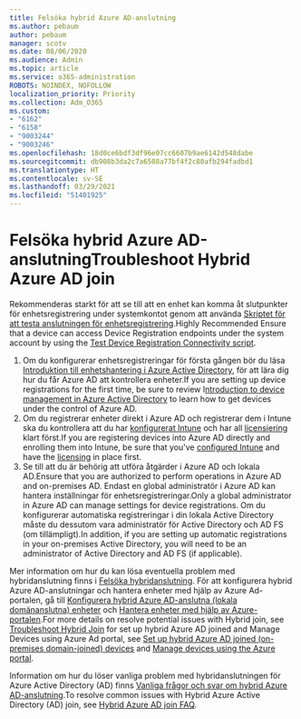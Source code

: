 ```yaml
---
title: Felsöka hybrid Azure AD-anslutning
ms.author: pebaum
author: pebaum
manager: scotv
ms.date: 08/06/2020
ms.audience: Admin
ms.topic: article
ms.service: o365-administration
ROBOTS: NOINDEX, NOFOLLOW
localization_priority: Priority
ms.collection: Adm_O365
ms.custom:
- "6162"
- "6158"
- "9003244"
- "9003246"
ms.openlocfilehash: 18d0ce6bdf3df96e07cc6607b9ae6142d548dabe
ms.sourcegitcommit: db908b3da2c7a6508a77bf4f2c80afb294fadbd1
ms.translationtype: HT
ms.contentlocale: sv-SE
ms.lasthandoff: 03/29/2021
ms.locfileid: "51401925"
---
```

# <a name="troubleshoot-hybrid-azure-ad-join"></a><span data-ttu-id="aeb48-102">Felsöka hybrid Azure AD-anslutning</span><span class="sxs-lookup"><span data-stu-id="aeb48-102">Troubleshoot Hybrid Azure AD join</span></span>

<span data-ttu-id="aeb48-103">Rekommenderas starkt för att se till att en enhet kan komma åt slutpunkter för enhetsregistrering under systemkontot genom att använda [Skriptet för att testa anslutningen för enhetsregistrering](https://docs.microsoft.com/samples/azure-samples/testdeviceregconnectivity/testdeviceregconnectivity/).</span><span class="sxs-lookup"><span data-stu-id="aeb48-103">Highly Recommended Ensure that a device can access Device Registration endpoints under the system account by using the [Test Device Registration Connectivity script](https://docs.microsoft.com/samples/azure-samples/testdeviceregconnectivity/testdeviceregconnectivity/).</span></span>

1. <span data-ttu-id="aeb48-104">Om du konfigurerar enhetsregistreringar för första gången bör du läsa [Introduktion till enhetshantering i Azure Active Directory](https://docs.microsoft.com/samples/azure-samples/testdeviceregconnectivity/testdeviceregconnectivity/), för att lära dig hur du får Azure AD att kontrollera enheter.</span><span class="sxs-lookup"><span data-stu-id="aeb48-104">If you are setting up device registrations for the first time, be sure to review I[ntroduction to device management in Azure Active Directory](https://docs.microsoft.com/samples/azure-samples/testdeviceregconnectivity/testdeviceregconnectivity/) to learn how to get devices under the control of Azure AD.</span></span>
1. <span data-ttu-id="aeb48-105">Om du registrerar enheter direkt i Azure AD och registrerar dem i Intune ska du kontrollera att du har [konfigurerat Intune](https://docs.microsoft.com/mem/intune/enrollment/device-enrollment?WT.mc_id=Portal-Microsoft_Azure_Support) och har all [licensiering](https://docs.microsoft.com/mem/intune/fundamentals/licenses-assign?WT.mc_id=Portal-Microsoft_Azure_Support) klart först.</span><span class="sxs-lookup"><span data-stu-id="aeb48-105">If you are registering devices into Azure AD directly and enrolling them into Intune, be sure that you've [configured Intune](https://docs.microsoft.com/mem/intune/enrollment/device-enrollment?WT.mc_id=Portal-Microsoft_Azure_Support) and have the [licensing](https://docs.microsoft.com/mem/intune/fundamentals/licenses-assign?WT.mc_id=Portal-Microsoft_Azure_Support) in place first.</span></span>
1. <span data-ttu-id="aeb48-106">Se till att du är behörig att utföra åtgärder i Azure AD och lokala AD.</span><span class="sxs-lookup"><span data-stu-id="aeb48-106">Ensure that you are authorized to perform operations in Azure AD and on-premises AD.</span></span> <span data-ttu-id="aeb48-107">Endast en global administratör i Azure AD kan hantera inställningar för enhetsregistreringar.</span><span class="sxs-lookup"><span data-stu-id="aeb48-107">Only a global administrator in Azure AD can manage settings for device registrations.</span></span> <span data-ttu-id="aeb48-108">Om du konfigurerar automatiska registreringar i din lokala Active Directory måste du dessutom vara administratör för Active Directory och AD FS (om tillämpligt).</span><span class="sxs-lookup"><span data-stu-id="aeb48-108">In addition, if you are setting up automatic registrations in your on-premises Active Directory, you will need to be an administrator of Active Directory and AD FS (if applicable).</span></span>

<span data-ttu-id="aeb48-109">Mer information om hur du kan lösa eventuella problem med hybridanslutning finns i [Felsöka hybridanslutning](https://docs.microsoft.com/azure/active-directory/devices/troubleshoot-hybrid-join-windows-current). För att konfigurera hybrid Azure AD-anslutningar och hantera enheter med hjälp av Azure Ad-portalen, gå till [Konfigurera hybrid Azure AD-anslutna (lokala domänanslutna) enheter](https://docs.microsoft.com/azure/active-directory/devices/hybrid-azuread-join-plan?WT.mc_id=Portal-Microsoft_Azure_Support) och [Hantera enheter med hjälp av Azure-portalen](https://docs.microsoft.com/azure/active-directory/devices/device-management-azure-portal?WT.mc_id=Portal-Microsoft_Azure_Support).</span><span class="sxs-lookup"><span data-stu-id="aeb48-109">For more details on resolve potential issues with Hybrid join, see [Troubleshoot Hybrid Join](https://docs.microsoft.com/azure/active-directory/devices/troubleshoot-hybrid-join-windows-current) for set up hybrid Azure AD joined and Manage Devices using Azure Ad portal, see [Set up hybrid Azure AD joined (on-premises domain-joined) devices](https://docs.microsoft.com/azure/active-directory/devices/hybrid-azuread-join-plan?WT.mc_id=Portal-Microsoft_Azure_Support) and [Manage devices using the Azure portal](https://docs.microsoft.com/azure/active-directory/devices/device-management-azure-portal?WT.mc_id=Portal-Microsoft_Azure_Support).</span></span>

<span data-ttu-id="aeb48-110">Information om hur du löser vanliga problem med hybridanslutningen för Azure Active Directory (AD) finns [Vanliga frågor och svar om hybrid Azure AD-anslutning](https://docs.microsoft.com/azure/active-directory/devices/faq#hybrid-azure-ad-join-faq).</span><span class="sxs-lookup"><span data-stu-id="aeb48-110">To resolve common issues with Hybrid Azure Active Directory (AD) join, see [Hybrid Azure AD join FAQ](https://docs.microsoft.com/azure/active-directory/devices/faq#hybrid-azure-ad-join-faq).</span></span>
